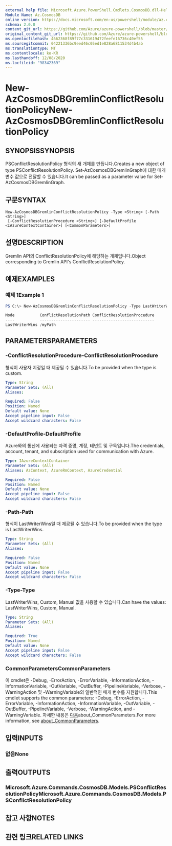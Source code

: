 ```yaml
---
external help file: Microsoft.Azure.PowerShell.Cmdlets.CosmosDB.dll-Help.xml
Module Name: Az.CosmosDB
online version: https://docs.microsoft.com/en-us/powershell/module/az.cosmosdb/new-azcosmosdbgremlinconflictresolutionpolicy
schema: 2.0.0
content_git_url: https://github.com/Azure/azure-powershell/blob/master/src/CosmosDB/CosmosDB/help/New-AzCosmosDBGremlinConflictResolutionPolicy.md
original_content_git_url: https://github.com/Azure/azure-powershell/blob/master/src/CosmosDB/CosmosDB/help/New-AzCosmosDBGremlinConflictResolutionPolicy.md
ms.openlocfilehash: 4662368f89f77c331619472feefe16736c40ef55
ms.sourcegitcommit: 04221336bc9eed46c05ed1e828a6811534d4b4ab
ms.translationtype: MT
ms.contentlocale: ko-KR
ms.lasthandoff: 12/08/2020
ms.locfileid: "98342369"
---
```

# <span data-ttu-id="0d212-101">New-AzCosmosDBGremlinConflictResolutionPolicy</span><span class="sxs-lookup"><span data-stu-id="0d212-101">New-AzCosmosDBGremlinConflictResolutionPolicy</span></span>

## <span data-ttu-id="0d212-102">SYNOPSIS</span><span class="sxs-lookup"><span data-stu-id="0d212-102">SYNOPSIS</span></span>
<span data-ttu-id="0d212-103">PSConflictResolutionPolicy 형식의 새 개체를 만듭니다.</span><span class="sxs-lookup"><span data-stu-id="0d212-103">Creates a new object of type PSConflictResolutionPolicy.</span></span> <span data-ttu-id="0d212-104">Set-AzCosmosDBGremlinGraph에 대한 매개 변수 값으로 전달할 수 있습니다.</span><span class="sxs-lookup"><span data-stu-id="0d212-104">It can be passed as a parameter value for Set-AzCosmosDBGremlinGraph.</span></span>

## <span data-ttu-id="0d212-105">구문</span><span class="sxs-lookup"><span data-stu-id="0d212-105">SYNTAX</span></span>

```
New-AzCosmosDBGremlinConflictResolutionPolicy -Type <String> [-Path <String>]
 [-ConflictResolutionProcedure <String>] [-DefaultProfile <IAzureContextContainer>] [<CommonParameters>]
```

## <span data-ttu-id="0d212-106">설명</span><span class="sxs-lookup"><span data-stu-id="0d212-106">DESCRIPTION</span></span>
<span data-ttu-id="0d212-107">Gremlin API의 ConflictResolutionPolicy에 해당하는 개체입니다.</span><span class="sxs-lookup"><span data-stu-id="0d212-107">Object corresponding to Gremlin API's ConflictResolutionPolicy.</span></span>

## <span data-ttu-id="0d212-108">예제</span><span class="sxs-lookup"><span data-stu-id="0d212-108">EXAMPLES</span></span>

### <span data-ttu-id="0d212-109">예제 1</span><span class="sxs-lookup"><span data-stu-id="0d212-109">Example 1</span></span>
```powershell
PS C:\> New-AzCosmosDBGremlinConflictResolutionPolicy -Type LastWriterWins -Path "/myPath"

Mode           ConflictResolutionPath ConflictResolutionProcedure
----           ---------------------- ---------------------------
LastWriterWins /myPath
```

## <span data-ttu-id="0d212-110">PARAMETERS</span><span class="sxs-lookup"><span data-stu-id="0d212-110">PARAMETERS</span></span>

### <span data-ttu-id="0d212-111">-ConflictResolutionProcedure</span><span class="sxs-lookup"><span data-stu-id="0d212-111">-ConflictResolutionProcedure</span></span>
<span data-ttu-id="0d212-112">형식이 사용자 지정일 때 제공될 수 있습니다.</span><span class="sxs-lookup"><span data-stu-id="0d212-112">To be provided when the type is custom.</span></span>

```yaml
Type: String
Parameter Sets: (All)
Aliases:

Required: False
Position: Named
Default value: None
Accept pipeline input: False
Accept wildcard characters: False
```

### <span data-ttu-id="0d212-113">-DefaultProfile</span><span class="sxs-lookup"><span data-stu-id="0d212-113">-DefaultProfile</span></span>
<span data-ttu-id="0d212-114">Azure와의 통신에 사용되는 자격 증명, 계정, 테넌트 및 구독입니다.</span><span class="sxs-lookup"><span data-stu-id="0d212-114">The credentials, account, tenant, and subscription used for communication with Azure.</span></span>

```yaml
Type: IAzureContextContainer
Parameter Sets: (All)
Aliases: AzContext, AzureRmContext, AzureCredential

Required: False
Position: Named
Default value: None
Accept pipeline input: False
Accept wildcard characters: False
```

### <span data-ttu-id="0d212-115">-Path</span><span class="sxs-lookup"><span data-stu-id="0d212-115">-Path</span></span>
<span data-ttu-id="0d212-116">형식이 LastWriterWins일 때 제공될 수 있습니다.</span><span class="sxs-lookup"><span data-stu-id="0d212-116">To be provided when the type is LastWriterWins.</span></span>

```yaml
Type: String
Parameter Sets: (All)
Aliases:

Required: False
Position: Named
Default value: None
Accept pipeline input: False
Accept wildcard characters: False
```

### <span data-ttu-id="0d212-117">-Type</span><span class="sxs-lookup"><span data-stu-id="0d212-117">-Type</span></span>
<span data-ttu-id="0d212-118">LastWriterWins, Custom, Manual 값을 사용할 수 있습니다.</span><span class="sxs-lookup"><span data-stu-id="0d212-118">Can have the values: LastWriterWins, Custom, Manual.</span></span>

```yaml
Type: String
Parameter Sets: (All)
Aliases:

Required: True
Position: Named
Default value: None
Accept pipeline input: False
Accept wildcard characters: False
```

### <span data-ttu-id="0d212-119">CommonParameters</span><span class="sxs-lookup"><span data-stu-id="0d212-119">CommonParameters</span></span>
<span data-ttu-id="0d212-120">이 cmdlet은 -Debug, -ErrorAction, -ErrorVariable, -InformationAction, -InformationVariable, -OutVariable, -OutBuffer, -PipelineVariable, -Verbose, -WarningAction 및 -WarningVariable의 일반적인 매개 변수를 지원합니다.</span><span class="sxs-lookup"><span data-stu-id="0d212-120">This cmdlet supports the common parameters: -Debug, -ErrorAction, -ErrorVariable, -InformationAction, -InformationVariable, -OutVariable, -OutBuffer, -PipelineVariable, -Verbose, -WarningAction, and -WarningVariable.</span></span> <span data-ttu-id="0d212-121">자세한 내용은 [다음](http://go.microsoft.com/fwlink/?LinkID=113216)about_CommonParameters.</span><span class="sxs-lookup"><span data-stu-id="0d212-121">For more information, see [about_CommonParameters](http://go.microsoft.com/fwlink/?LinkID=113216).</span></span>

## <span data-ttu-id="0d212-122">입력</span><span class="sxs-lookup"><span data-stu-id="0d212-122">INPUTS</span></span>

### <span data-ttu-id="0d212-123">없음</span><span class="sxs-lookup"><span data-stu-id="0d212-123">None</span></span>

## <span data-ttu-id="0d212-124">출력</span><span class="sxs-lookup"><span data-stu-id="0d212-124">OUTPUTS</span></span>

### <span data-ttu-id="0d212-125">Microsoft.Azure.Commands.CosmosDB.Models.PSConflictResolutionPolicy</span><span class="sxs-lookup"><span data-stu-id="0d212-125">Microsoft.Azure.Commands.CosmosDB.Models.PSConflictResolutionPolicy</span></span>

## <span data-ttu-id="0d212-126">참고 사항</span><span class="sxs-lookup"><span data-stu-id="0d212-126">NOTES</span></span>

## <span data-ttu-id="0d212-127">관련 링크</span><span class="sxs-lookup"><span data-stu-id="0d212-127">RELATED LINKS</span></span>

